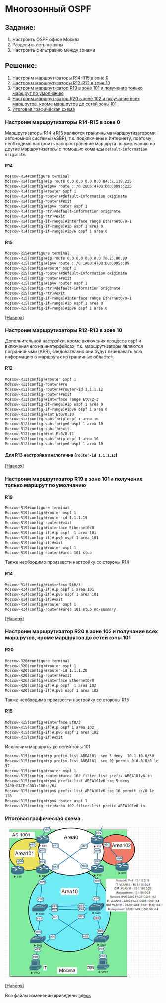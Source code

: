 # Многозонный OSPF
## Задание:
1. Настроить OSPF офисе Москва
2. Разделить сеть на зоны
3. Настроить фильтрацию между зонами
## Решение:
1. [Настроим маршрутизаторы R14-R15 в зоне 0](https://github.com/GAFisher/otus-network-engineer/blob/main/homework_15/README.md#настроим-маршрутизаторы-r14-r15-в-зоне-0)
2. [Настроим маршрутизаторы R12-R13 в зоне 10](https://github.com/GAFisher/otus-network-engineer/blob/main/homework_15/README.md#настроим-маршрутизаторы-r12-r13-в-зоне-10)
3. [Настроим маршрутизатор R19 в зоне 101 и получение только маршрут по умолчанию](https://github.com/GAFisher/otus-network-engineer/blob/main/homework_15/README.md#настроим-маршрутизатор-r19-в-зоне-101-и-получение-только-маршрут-по-умолчанию)
4. [Настроим маршрутизатор R20 в зоне 102 и получание всех маршрутов, кроме маршрутов до сетей зоны 101](https://github.com/GAFisher/otus-network-engineer/blob/main/homework_15/README.md#настроим-маршрутизатор-r20-в-зоне-102-и-получание-всех-маршрутов-кроме-маршрутов-до-сетей-зоны-101)
5. [Итоговая графическая схема](https://github.com/GAFisher/otus-network-engineer/blob/main/homework_15/README.md#итоговая-графическая-схема)
### Настроим маршрутизаторы R14-R15 в зоне 0
Маршрутизаторы R14 и R15 являются граничными маршрутизатороми автономной системы (ASBR), т.к. подключены к Интернету, поэтому необходимо настроить распространение маршрута по умолчанию на другие маршрутизаторы с помощью команды ```default-information originate```. 
#### R14
```
Moscow-R14#configure terminal
Moscow-R14(config)#ip route 0.0.0.0 0.0.0.0 84.52.118.225
Moscow-R14(config)#ipv6 route ::/0 2606:4700:D0:C009::225
Moscow-R14(config)#router ospf 1 
Moscow-R14(config-router)#default-information originate 
Moscow-R14(config-router)#exit
Moscow-R14(config)#ipv6 router ospf 1
Moscow-R14(config-rtr)#default-information originate 
Moscow-R14(config-rtr)#exit
Moscow-R14(config-if-range)#interface range Ethernet0/0-1
Moscow-R14(config-if-range)#ip ospf 1 area 0
Moscow-R14(config-if-range)#ipv6 ospf 1 area 0
```
#### R15
```
Moscow-R15#configure terminal
Moscow-R15(config)#ip route 0.0.0.0 0.0.0.0 78.25.80.89
Moscow-R15(config)#ipv6 route ::/0 1A00:4700:D0:C005::89
Moscow-R15(config)#router ospf 1 
Moscow-R15(config-router)#default-information originate 
Moscow-R15(config-router)#exit
Moscow-R15(config)#ipv6 router ospf 1
Moscow-R15(config-rtr)#default-information originate 
Moscow-R15(config-rtr)#exit
Moscow-R15(config-if-range)#interface range Ethernet0/0-1
Moscow-R15(config-if-range)#ip ospf 1 area 0
Moscow-R15(config-if-range)#ipv6 ospf 1 area 0
```
[[Наверх]](https://github.com/GAFisher/otus-network-engineer/blob/main/homework_15/README.md#многозонный-ospf)
### Настроим маршрутизаторы R12-R13 в зоне 10
Дополнительной настройки, кроме включения процесса ospf и включения его на инетерфейсах, т.к. маршрутизаторы являются пограничными (ABR), следовательно они будут передавать всю информацию о маршрутах из граничных областей. 
#### R12
```
Moscow-R12(config)#router ospf 1
Moscow-R12(config-router)#ro
Moscow-R12(config-router)#router-id 1.1.1.12
Moscow-R12(config-router)#exit
Moscow-R12(config)#interface range Et0/2-3
Moscow-R12(config-if-range)#ip ospf 1 area 0 
Moscow-R12(config-if-range)#ipv6 ospf 1 area 0
Moscow-R12(config)#int Et0/0.10                
Moscow-R12(config-subif)#ip ospf 1 area 10
Moscow-R12(config-subif)#ipv6 ospf 1 area 10
Moscow-R12(config-subif)#exit               
Moscow-R12(config)#int Et0/0.11       
Moscow-R12(config-subif)#ip ospf 1 area 10  
Moscow-R12(config-subif)#ipv6 ospf 1 area 10
```
#### Для R13 настройка аналогична (```router-id 1.1.1.13```)
[[Наверх]](https://github.com/GAFisher/otus-network-engineer/blob/main/homework_15/README.md#многозонный-ospf)
### Настроим маршрутизатор R19 в зоне 101 и получение только маршрут по умолчанию
#### R19
```
Moscow-R19#configure terminal
Moscow-R19(config)#router ospf 1 
Moscow-R19(config)#router-id 1.1.1.19
Moscow-R19(config-router)#exit
Moscow-R19(config)#interface Ethernet0/0
Moscow-R19(config-if)#ip ospf  1 area 101 
Moscow-R19(config-if)#ipv6 ospf 1 area 101
Moscow-R19(config-if)#exit
Moscow-R19(config)#router ospf 1 
Moscow-R19(config-router)#area 101 stub 
```
Также необходимо произвести настройку со стороны R14
#### R14
```
Moscow-R14(config)#interface Et0/3
Moscow-R14(config-if)#ip ospf 1 area 101 
Moscow-R14(config-if)#ipv6 ospf 1 area 101
Moscow-R14(config-if)#exit
Moscow-R14(config)#router ospf 1
Moscow-R14(config-router)#area 101 stub no-summary
```
[[Наверх]](https://github.com/GAFisher/otus-network-engineer/blob/main/homework_15/README.md#многозонный-ospf)
### Настроим маршрутизатор R20 в зоне 102 и получание всех маршрутов, кроме маршрутов до сетей зоны 101
#### R20
```
Moscow-R20#configure terminal
Moscow-R20(config)#router ospf 1 
Moscow-R20(config)#router-id 1.1.1.20
Moscow-R20(config-router)#exit
Moscow-R20(config)#interface Ethernet0/0
Moscow-R20(config-if)#ip ospf  1 area 102
Moscow-R20(config-if)#ipv6 ospf 1 area 102

```
Также необходимо произвести настройку со стороны R15
#### R15
```
Moscow-R15(config)#interface Et0/3
Moscow-R15(config-if)#ip ospf 1 area 102
Moscow-R15(config-if)#ipv6 ospf 1 area 102
Moscow-R15(config-if)#exit
```
Исключим маршруты до сетей зоны 101
```
Moscow-R15(config)#ip prefix-list AREA101  seq 5 deny  10.1.10.0/30 
Moscow-R15(config)#ip prefix-list AREA101  seq 10 permit 0.0.0.0/0 le 32
Moscow-R15(config)#router ospf 1 
Moscow-R15(config-router)#area 102 filter-list prefix AREA101v6 in
Moscow-R15(config)#ipv6 prefix-list AREA101v6 seq 5 deny 2A00:FACE:C001:100::/64
Moscow-R15(config)#ipv6 prefix-list AREA101v6 seq 10 permit ::/0 le 128 
Moscow-R15(config)#ipv6 router ospf 1
Moscow-R15(config-rtr)#area 102 filter-list prefix AREA101v6 in
```
### Итоговая графическая схема
![](ospf_topology.PNG) 

[[Наверх]](https://github.com/GAFisher/otus-network-engineer/blob/main/homework_15/README.md#многозонный-ospf)

Все файлы изменений приведены [здесь](https://github.com/GAFisher/otus-network-engineer/tree/main/homework_15/configs)
